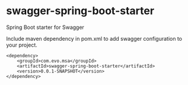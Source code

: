 # swagger-spring-boot-starter
Spring Boot starter for Swagger

Include maven dependency in pom.xml to add swagger configuration to your project.

```
<dependency>
    <groupId>com.evo.msa</groupId>
    <artifactId>swagger-spring-boot-starter</artifactId>
    <version>0.0.1-SNAPSHOT</version>
</dependency>
```
